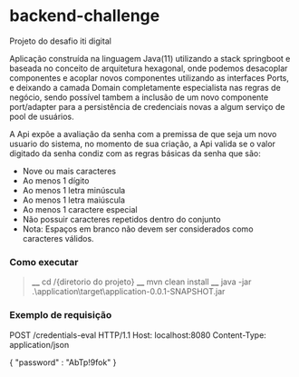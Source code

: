 # backend-challenge
Projeto do desafio iti digital

Aplicação construída na linguagem Java(11) utilizando a stack springboot e baseada no conceito de arquitetura hexagonal, onde podemos desacoplar componentes e acoplar novos componentes utilizando as interfaces Ports, e deixando a camada Domain completamente especialista nas regras de negócio, sendo possível tambem a inclusão de um novo componente port/adapter para a persistência de credenciais novas a algum serviço de pool de usuários.

A Api expõe a avaliação da senha com a premissa de que seja um novo usuario do sistema, no momento de sua criação, a Api valida se o valor digitado da senha condiz com as regras básicas da senha que são:
- Nove ou mais caracteres
- Ao menos 1 dígito
- Ao menos 1 letra minúscula
- Ao menos 1 letra maiúscula
- Ao menos 1 caractere especial
- Não possuir caracteres repetidos dentro do conjunto
- Nota: Espaços em branco não devem ser considerados como caracteres válidos.

### Como executar

> **__** cd /{diretorio do projeto}
> **__** mvn clean install
> **__** java -jar .\application\target\application-0.0.1-SNAPSHOT.jar

### Exemplo de requisição

POST /credentials-eval HTTP/1.1
Host: localhost:8080
Content-Type: application/json

{
    "password" : "AbTp!9fok"
}
